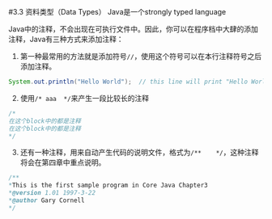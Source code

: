 #3.3 资料类型（Data Types）
Java是一个strongly typed language

Java中的注释，不会出现在可执行文件中。因此，你可以在程序档中大肆的添加注释，Java有三种方式来添加注释：
1. 第一种最常用的方法就是添加符号```//```，使用这个符号可以在本行注释符号之后添加注释。
```Java
System.out.println("Hello World");  // this line will print "Hello World". 
```
2. 使用```/* aaa  */```来产生一段比较长的注释
```java
/*
在这个block中的都是注释
在这个block中的都是注释
*/
```
3. 还有一种注释，用来自动产生代码的说明文件，格式为```/**    */```，这种注释将会在第四章中重点说明。
```java
/**
*This is the first sample program in Core Java Chapter3
*@version 1.01 1997-3-22
*@author Gary Cornell 
*/
```